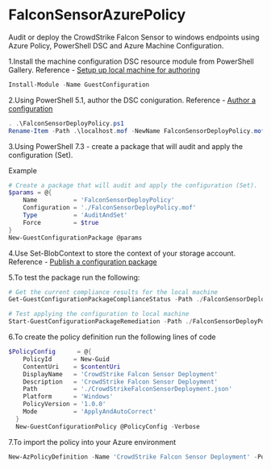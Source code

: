 # FalconSensorAzurePolicy
Audit or deploy the CrowdStrike Falcon Sensor to windows endpoints using Azure Policy, PowerShell DSC and Azure Machine Configuration.

1.Install the machine configuration DSC resource module from PowerShell Gallery. Reference - [Setup up local machine for authoring](https://learn.microsoft.com/en-us/azure/governance/machine-configuration/how-to-set-up-authoring-environment)

```powershell
Install-Module -Name GuestConfiguration
```

2.Using PowerShell 5.1, author the DSC coniguration. Reference - [Author a configuration](https://learn.microsoft.com/en-us/azure/governance/machine-configuration/how-to-create-package#author-a-configuration)

```powershell
. .\FalconSensorDeployPolicy.ps1
Rename-Item -Path .\localhost.mof -NewName FalconSensorDeployPolicy.mof -PassThru
```

3.Using PowerShell 7.3 - create a package that will audit and apply the configuration (Set).

Example

```powershell
# Create a package that will audit and apply the configuration (Set).
$params = @{
    Name          = 'FalconSensorDeployPolicy'
    Configuration = './FalconSensorDeployPolicy.mof'
    Type          = 'AuditAndSet'
    Force         = $true
}
New-GuestConfigurationPackage @params

```

4.Use Set-BlobContext to store the context of your storage account. Reference - [Publish a configuration package](https://learn.microsoft.com/en-us/azure/governance/machine-configuration/how-to-publish-package#publish-a-configuration-package)

5.To test the package run the following:

```powershell
# Get the current compliance results for the local machine
Get-GuestConfigurationPackageComplianceStatus -Path ./FalconSensorDeployPolicy.zip

# Test applying the configuration to local machine
Start-GuestConfigurationPackageRemediation -Path ./FalconSensorDeployPolicy.zip
```

6.To create the policy definition run the following lines of code

```powershell
$PolicyConfig      = @{
    PolicyId      = New-Guid
    ContentUri    = $contentUri
    DisplayName   = 'CrowdStrike Falcon Sensor Deployment'
    Description   = 'CrowdStrike Falcon Sensor Deployment'
    Path          = './CrowdStrikeFalconSensorDeployment.json'
    Platform      = 'Windows'
    PolicyVersion = '1.0.0'
    Mode          = 'ApplyAndAutoCorrect'
  }
  New-GuestConfigurationPolicy @PolicyConfig -Verbose
```

7.To import the policy into your Azure environment

```powershell
New-AzPolicyDefinition -Name 'CrowdStrike Falcon Sensor Deployment' -Policy '.\FalconSensorDeployPolicy_DeployIfNotExists.json'
```
